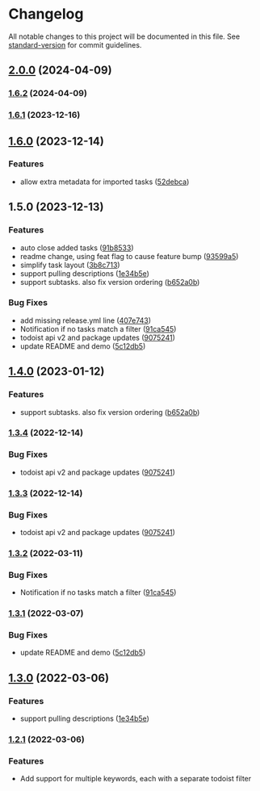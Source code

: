 # Changelog

All notable changes to this project will be documented in this file. See [standard-version](https://github.com/conventional-changelog/standard-version) for commit guidelines.

## [2.0.0](https://github.com/spinosae/obsidian-todoist-mover/compare/1.6.1...2.0.0) (2024-04-09)

### [1.6.2](https://github.com/spinosae/obsidian-todoist-mover/compare/1.6.1...1.6.2) (2024-04-09)

### [1.6.1](https://github.com/spinosae/obsidian-todoist-mover/compare/1.6.0...1.6.1) (2023-12-16)

## [1.6.0](https://github.com/spinosae/obsidian-todoist-text/compare/1.5.0...1.6.0) (2023-12-14)


### Features

* allow extra metadata for imported tasks ([52debca](https://github.com/spinosae/obsidian-todoist-text/commit/52debcac4ac78f255671c94f8679abd4324a5ceb))

## 1.5.0 (2023-12-13)


### Features

* auto close added tasks ([91b8533](https://github.com/yanghua-ola/obsidian-todoist-text/commit/91b8533ca8e7b57a3bf825e93b88ba63c308d6ce))
* readme change, using feat flag to cause feature bump ([93599a5](https://github.com/yanghua-ola/obsidian-todoist-text/commit/93599a591d1498936a0d5284acc418edc1a0cc80))
* simplify task layout ([3b8c713](https://github.com/yanghua-ola/obsidian-todoist-text/commit/3b8c713fe288845a687122bf990d891d56b6d49c))
* support pulling descriptions ([1e34b5e](https://github.com/yanghua-ola/obsidian-todoist-text/commit/1e34b5ec67de3ba9721fa71a7506045e82c567de))
* support subtasks. also fix version ordering ([b652a0b](https://github.com/yanghua-ola/obsidian-todoist-text/commit/b652a0b17ddcbe0d2b4748bb49990fbd348af94e))


### Bug Fixes

* add missing release.yml line ([407e743](https://github.com/yanghua-ola/obsidian-todoist-text/commit/407e743a70e9a4e77e6b12391b4ad44a4bff56a1))
* Notification if no tasks match a filter ([91ca545](https://github.com/yanghua-ola/obsidian-todoist-text/commit/91ca54505fe551b875ad97e1c6f9fc9cbc0f2e57))
* todoist api v2 and package updates ([9075241](https://github.com/yanghua-ola/obsidian-todoist-text/commit/9075241206436d5c930e7872582158447f625a6d))
* update README and demo ([5c12db5](https://github.com/yanghua-ola/obsidian-todoist-text/commit/5c12db5c0ec40698dca688198acab19de2c09f9f))

## [1.4.0](https://github.com/wesmoncrief/obsidian-todoist-text/compare/1.3.4...1.4.0) (2023-01-12)


### Features

* support subtasks. also fix version ordering ([b652a0b](https://github.com/wesmoncrief/obsidian-todoist-text/commit/b652a0b17ddcbe0d2b4748bb49990fbd348af94e))

### [1.3.4](https://github.com/wesmoncrief/obsidian-todoist-text/compare/1.3.2...1.3.4) (2022-12-14)


### Bug Fixes

* todoist api v2 and package updates ([9075241](https://github.com/wesmoncrief/obsidian-todoist-text/commit/9075241206436d5c930e7872582158447f625a6d))

### [1.3.3](https://github.com/wesmoncrief/obsidian-todoist-text/compare/1.3.2...1.3.3) (2022-12-14)


### Bug Fixes

* todoist api v2 and package updates ([9075241](https://github.com/wesmoncrief/obsidian-todoist-text/commit/9075241206436d5c930e7872582158447f625a6d))

### [1.3.2](https://github.com/wesmoncrief/obsidian-todoist-text/compare/1.3.1...1.3.2) (2022-03-11)


### Bug Fixes

* Notification if no tasks match a filter ([91ca545](https://github.com/wesmoncrief/obsidian-todoist-text/commit/91ca54505fe551b875ad97e1c6f9fc9cbc0f2e57))

### [1.3.1](https://github.com/wesmoncrief/obsidian-todoist-text/compare/1.3.0...1.3.1) (2022-03-07)


### Bug Fixes

* update README and demo ([5c12db5](https://github.com/wesmoncrief/obsidian-todoist-text/commit/5c12db5c0ec40698dca688198acab19de2c09f9f))

## [1.3.0](https://github.com/wesmoncrief/obsidian-todoist-text/compare/1.2.1...1.3.0) (2022-03-06)


### Features

* support pulling descriptions ([1e34b5e](https://github.com/wesmoncrief/obsidian-todoist-text/commit/1e34b5ec67de3ba9721fa71a7506045e82c567de))

### [1.2.1](https://github.com/wesmoncrief/obsidian-todoist-text/compare/1.2.0...1.2.1) (2022-03-06)


### Features

* Add support for multiple keywords, each with a separate todoist filter
